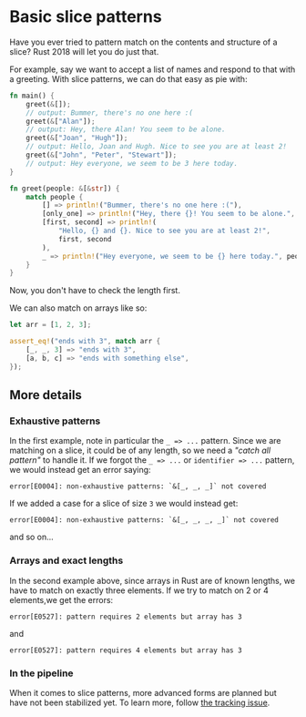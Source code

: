 # Basic slice patterns

Have you ever tried to pattern match on the contents and structure of a slice?
Rust 2018 will let you do just that.

For example, say we want to accept a list of names and respond to that with a
greeting. With slice patterns, we can do that easy as pie with:

```rust
fn main() {
    greet(&[]);
    // output: Bummer, there's no one here :(
    greet(&["Alan"]);
    // output: Hey, there Alan! You seem to be alone.
    greet(&["Joan", "Hugh"]);
    // output: Hello, Joan and Hugh. Nice to see you are at least 2!
    greet(&["John", "Peter", "Stewart"]);
    // output: Hey everyone, we seem to be 3 here today.
}

fn greet(people: &[&str]) {
    match people {
        [] => println!("Bummer, there's no one here :("),
        [only_one] => println!("Hey, there {}! You seem to be alone.", only_one),
        [first, second] => println!(
            "Hello, {} and {}. Nice to see you are at least 2!",
            first, second
        ),
        _ => println!("Hey everyone, we seem to be {} here today.", people.len()),
    }
}
```

Now, you don't have to check the length first.

We can also match on arrays like so:

```rust
let arr = [1, 2, 3];

assert_eq!("ends with 3", match arr {
    [_, _, 3] => "ends with 3",
    [a, b, c] => "ends with something else",
});
```

## More details

### Exhaustive patterns

In the first example, note in particular the `_ => ...` pattern.
Since we are matching on a slice, it could be of any length, so we need a
*"catch all pattern"* to handle it. If we forgot the `_ => ...` or
`identifier => ...` pattern, we would instead get an error saying:

```ignore
error[E0004]: non-exhaustive patterns: `&[_, _, _]` not covered
```

If we added a case for a slice of size `3` we would instead get:

```ignore
error[E0004]: non-exhaustive patterns: `&[_, _, _, _]` not covered
```

and so on...

### Arrays and exact lengths

In the second example above, since arrays in Rust are of known lengths,
we have to match on exactly three elements.
If we try to match on 2 or 4 elements,we get the errors:

```ignore
error[E0527]: pattern requires 2 elements but array has 3
```

and

```ignore
error[E0527]: pattern requires 4 elements but array has 3
```

### In the pipeline

[the tracking issue]: https://github.com/rust-lang/rust/issues/23121

When it comes to slice patterns, more advanced forms are planned but
have not been stabilized yet. To learn more, follow [the tracking issue].
